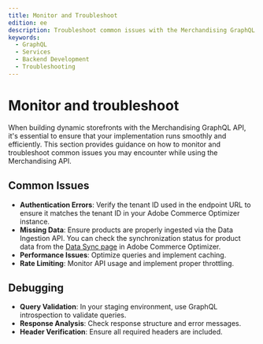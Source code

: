 ```yaml
---
title: Monitor and Troubleshoot
edition: ee
description: Troubleshoot common issues with the Merchandising GraphQL API. Learn how to debug authentication errors, missing data, performance issues, and more.
keywords:
  - GraphQL
  - Services
  - Backend Development
  - Troubleshooting
---
```


# Monitor and troubleshoot

When building dynamic storefronts with the Merchandising GraphQL API, it's essential to ensure that your implementation runs smoothly and efficiently. This section provides guidance on how to monitor and troubleshoot common issues you may encounter while using the Merchandising API.

## Common Issues

- **Authentication Errors**: Verify the tenant ID used in the endpoint URL to ensure it matches the tenant ID in your Adobe Commerce Optimizer instance.
- **Missing Data**: Ensure products are properly ingested via the Data Ingestion API. You can check the synchronization status for product data from the [Data Sync page](https://experienceleague-review.corp.adobe.com/docs/commerce/optimizer/setup/data-sync.html) in Adobe Commerce Optimizer.
- **Performance Issues**: Optimize queries and implement caching.
- **Rate Limiting**: Monitor API usage and implement proper throttling.

## Debugging

- **Query Validation**: In your staging environment, use GraphQL introspection to validate queries.
- **Response Analysis**: Check response structure and error messages.
- **Header Verification**: Ensure all required headers are included.
